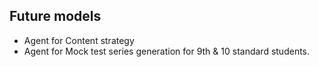 ## Future models
- Agent for Content strategy
- Agent for Mock test series generation for 9th & 10 standard students.
